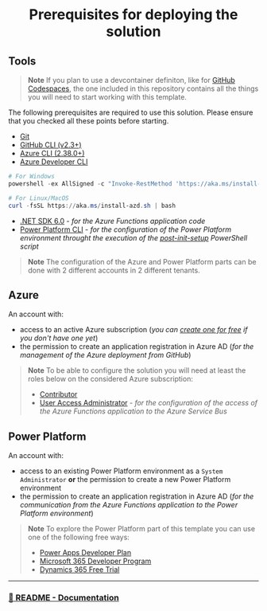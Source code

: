 <p align="center">
    <h1 align="center">
        Prerequisites for deploying the solution
    </h1>
</p>

## Tools

> **Note**
> If you plan to use a devcontainer definiton, like for [GitHub Codespaces](https://github.com/features/codespaces), the one included in this repository contains all the things you will need to start working with this template.

The following prerequisites are required to use this solution. Please ensure that you checked all these points before starting.

- [Git](https://git-scm.com/)
- [GitHub CLI (v2.3+)](https://github.com/cli/cli)
- [Azure CLI (2.38.0+)](https://docs.microsoft.com/cli/azure/install-azure-cli)
- [Azure Developer CLI](https://aka.ms/azure-dev/install)

```powershell
# For Windows
powershell -ex AllSigned -c "Invoke-RestMethod 'https://aka.ms/install-azd.ps1' | Invoke-Expression"

# For Linux/MacOS
curl -fsSL https://aka.ms/install-azd.sh | bash
```

- [.NET SDK 6.0](https://dotnet.microsoft.com/download/dotnet/6.0) - _for the Azure Functions application code_
- [Power Platform CLI](https://learn.microsoft.com/en-us/power-platform/developer/cli/introduction#install-microsoft-power-platform-cli) - _for the configuration of the Power Platform environment throught the execution of the [post-init-setup](./scripts/post-init-setup.ps1) PowerShell script_

> **Note**
> The configuration of the Azure and Power Platform parts can be done with 2 different accounts in 2 different tenants.

## Azure

An account with:
- access to an active Azure subscription (_you can [create one for free](https://azure.microsoft.com/free/?WT.mc_id=A261C142F) if you don't have one yet_)
- the permission to create an application registration in Azure AD (*for the management of the Azure deployment from GitHub*)

> **Note**
> To be able to configure the solution you will need at least the roles below on the considered Azure subscription:
> - [Contributor](https://learn.microsoft.com/en-us/azure/role-based-access-control/built-in-roles#contributor)
> - [User Access Administrator](https://learn.microsoft.com/en-us/azure/role-based-access-control/built-in-roles#user-access-administrator) - _for the configuration of the access of the Azure Functions application to the Azure Service Bus_

## Power Platform

An account with:
- access to an existing Power Platform environment as a `System Administrator` **or** the permission to create a new Power Platform environment
- the permission to create an application registration in Azure AD (*for the communication from the Azure Functions application to the Power Platform environment*)

> **Note**
> To explore the Power Platform part of this template you can use one of the following free ways:
> - [Power Apps Developer Plan](https://learn.microsoft.com/en-us/power-apps/maker/developer-plan)
> - [Microsoft 365 Developer Program](https://developer.microsoft.com/en-us/microsoft-365/dev-program)
> - [Dynamics 365 Free Trial](https://dynamics.microsoft.com/en-us/dynamics-365-free-trial/)

---

### [🏡 README - Documentation](../README.md#-documentation)